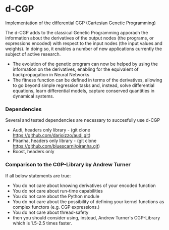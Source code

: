 # d-CGP
Implementation of the differential CGP (Cartesian Genetic Programming)

The d-CGP adds to the classical Genetic Programming apporach the information about the derivatives of the output nodes (the programs, or expressions encoded) with respect to the input nodes (the input values and weights). In doing so, it enables a number of new applications currently the subject of active research.

 * The evolution of the genetic program can now be helped by using the information on the derivatives, enabling for the equivalent of backpropagation in Neural Networks
 * The fitness function can be defined in terms of the derivatives, allowing to go beyond simple regression tasks and, instead, solve differential equations, learn differential models, capture conserved quantities in dynamical systems.

### Dependencies
Several and tested dependencies are necessary to succesfully use d-CGP
 * Audi, headers only library - (git clone https://github.com/darioizzo/audi.git)
 * Piranha, headers only library - (git clone https://github.com/bluescarni/piranha.git)
 * Boost, headers only

### Comparison to the CGP-Library by Andrew Turner
If all below statements are true:
 * You do not care about knowing derivatives of your encoded function
 * You do not care about run-time capabilities
 * You do not care about the Python module
 * You do not care about the possibility of defining your kernel functions as complex functors (e.g. CGP expressions.)
 * You do not care about thread-safety
 * then you should consider using, instead, Andrew Turner's CGP-Library which is 1.5-2.5 times faster.

